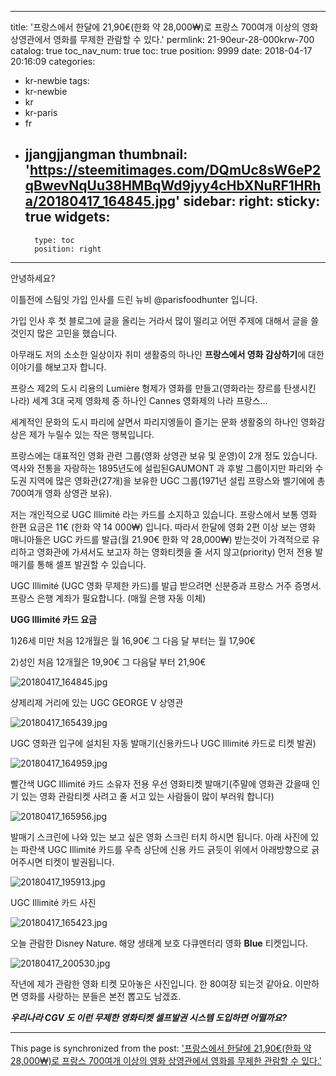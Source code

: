 
---
title: '프랑스에서 한달에 21,90€(한화 약 28,000₩)로 프랑스 700여개 이상의 영화 상영관에서 영화를 무제한  관람할 수 있다.'
permlink: 21-90eur-28-000krw-700
catalog: true
toc_nav_num: true
toc: true
position: 9999
date: 2018-04-17 20:16:09
categories:
- kr-newbie
tags:
- kr-newbie
- kr
- kr-paris
- fr
- jjangjjangman
thumbnail: 'https://steemitimages.com/DQmUc8sW6eP2qBwevNqUu38HMBqWd9jyy4cHbXNuRF1HRha/20180417_164845.jpg'
sidebar:
    right:
        sticky: true
widgets:
    -
        type: toc
        position: right
---


안녕하세요?

이틀전에 스팀잇 가입 인사를 드린 뉴비 @parisfoodhunter 입니다.

가입 인사 후 첫 블로그에 글을 올리는 거라서 많이 떨리고 어떤 주제에 대해서 글을 쓸 것인지 많은 고민을 했습니다. 

아무래도 저의 소소한 일상이자 취미 생활중의 하나인  **프랑스에서 영화 감상하기**에 대한 이야기를 해보고자 합니다.

프랑스 제2의 도시 리용의 Lumière 형제가 영화를 만들고(영화라는 쟝르를 탄생시킨 나라) 세계 3대 국제 영화제 중 하나인 Cannes 영화제의 나라 프랑스...
 

세계적인 문화의 도시 파리에 살면서 파리지엥들이 즐기는 문화 생활중의 하나인 영화감상은 제가 누릴수 있는 작은 행복입니다.

프랑스에는 대표적인 영화 관련 그룹(영화 상영관 보유 및 운영)이 2개 정도 있습니다.
역사와 전통을 자랑하는 1895년도에 설립된GAUMONT 과 후발 그룹이지만 파리와 수도권 지역에 많은 영화관(27개)을 보유한 UGC 그룹(1971년 설립 프랑스와 벨기에에 총 700여개 영화 상영관 보유).

저는 개인적으로 UGC Illimité 라는 카드를 소지하고 있습니다.
프랑스에서 보통 영화 한편 요금은 11€ (한화 약 14 000₩) 입니다. 따라서 한달에 영화 2편 이상 보는 영화 매니아들은 UGC 카드를 발급(월 21.90€ 한화 약 28,000₩) 받는것이 가격적으로 유리하고 영화관에 가셔서도 보고자 하는 영화티켓을 줄 서지 않고(priority) 먼저 전용 발매기를 통해 셀프 발권할 수 있습니다.

UGC Illimité (UGC 영화 무제한 카드)를 발급 받으려면 신분증과 프랑스 거주 증명서. 프랑스 은행 계좌가 필요합니다. (매월 은행 자동 이체)

**UGG Illimité 카드 요금**

1)26세 미만 처음 12개월은 월 16,90€ 그 다음 달 부터는 월 17,90€

2)성인  처음 12개월은 19,90€ 그 다음달 부터 21,90€

![20180417_164845.jpg](https://steemitimages.com/DQmUc8sW6eP2qBwevNqUu38HMBqWd9jyy4cHbXNuRF1HRha/20180417_164845.jpg)

샹제리제 거리에 있는 UGC GEORGE V 상영관

![20180417_165439.jpg](https://steemitimages.com/DQmNm4STVGxWRHLTpiRuYVFASVwxdCTFKzu8KTRM8751pHE/20180417_165439.jpg)

UGC 영화관 입구에 설치된 자동 발매기(신용카드나 UGC Illimité 카드로 티켓 발권)

![20180417_164959.jpg](https://steemitimages.com/DQmZ4hZZQAXes1iKjZmu711n1op5zdsGNZJbsx17D4rtk5N/20180417_164959.jpg)

빨간색 UGC Illimité 카드 소유자 전용 우선 영화티켓 발매기(주말에 영화관 갔을때 인기 있는 영화 관람티켓 사려고 줄 서고 있는 사람들이 많이 부러워 합니다)

![20180417_165956.jpg](https://steemitimages.com/DQmY5kUQfWGtwc4UEyvJWBxLiiEWec8kxXxscHmyCsNvzjX/20180417_165956.jpg)

발매기 스크린에 나와 있는 보고 싶은 영화 스크린 터치 하시면 됩니다. 아래 사진에 있는 파란색 UGC Illimité 카드를 우측 상단에 신용 카드 긁듯이 위에서 아래방향으로 긁어주시면 티켓이  발권됩니다.

![20180417_195913.jpg](https://steemitimages.com/DQme8Np4ZBip62XLBqEJBxr65jXQ6sa55FLSnhCCGxtpRUL/20180417_195913.jpg)

UGC Illimité 카드 사진

![20180417_165423.jpg](https://steemitimages.com/DQmNkCh6TDEsyKWiPzgZtbYxotq7334uNsTrSLZiL74Kd7D/20180417_165423.jpg)

오늘 관람한 Disney Nature. 해양 생태계 보호 다큐멘터리 영화   **Blue** 티켓입니다.

![20180417_200530.jpg](https://steemitimages.com/DQmPHyo94mhRE4BpyQPtEinaJxqwaqDyom5pkbjNGyMpeWx/20180417_200530.jpg)

작년에 제가 관람한 영화 티켓 모아놓은 사진입니다. 한 80여장 되는것 같아요.
이만하면 영화를 사랑하는 분들은 본전 뽑고도 남겠죠.

***우리나라 CGV 도 이런 무제한 영화티켓 셀프발권 시스템 도입하면 어떨까요?***

- - -

This page is synchronized from the post: ['프랑스에서 한달에 21,90€(한화 약 28,000₩)로 프랑스 700여개 이상의 영화 상영관에서 영화를 무제한  관람할 수 있다.'](https://steemit.com/@parisfoodhunter/21-90eur-28-000krw-700)
